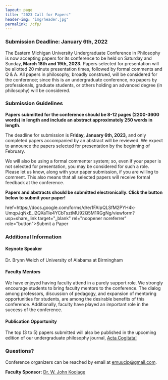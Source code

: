 ```yaml
---
layout: page
title: "2023 Call for Papers"
header-img: "img/header.jpg"
permalink: /cfp/
---
```


<div class="container">
  <div class="col-md-8 col-md-offset-2 cfp-page">
    <h3 class="home-h3">Submission Deadline: January 6th, 2022</h3>
    <!--<p class="text-justify">The 2018 UCiP has concluded. Next year's Call for Papers will be announced in early November, 2018. Check back then to submit your paper!</p>
    <p class="text-justify">In the meantime, you can <a href="{{ site.baseurl }}/schedule/">check out the 2018 UCiP (concluded) Schedule</a>, <a href="{{ site.baseurl }}/history/">look through past programs, notes, and keynote speakers,</a> or <a href="{{ site.baseurl }}/gallery/">see what's happened at past conferences</a> to get a feel for how UCiP operates.</p>-->
    <p class="text-justify">The Eastern Michigan University Undergraduate Conference in Philosophy is now accepting papers
      for its conference to be held on Saturday and Sunday,<b> March 18th and 19th, 2023.</b>  Papers selected for presentation will be allotted 20 minute presentation times, followed by formal comments and Q & A.  All papers in philosophy, broadly construed, will be considered for the conference; since this is an undergraduate conference, no papers by professionals, graduate students, or others holding an advanced degree (in philosophy) will be considered.</p>
    <h3>Submission Guidelines</h3>
    <p class="text-justify"><b>Papers submitted for the conference should be 8-12 pages (2200-3600 words) in length and include an abstract approximately 250 words in length.</b></p>
    <p class="text-justify">The deadline for submission is <strong>Friday, January 6th, 2023,</strong> and only completed papers accompanied by an abstract will be reviewed. We expect to announce the papers selected for presentation by the beginning of February.</p>
    <p class="text-justify">We will also be using a formal commenter system; so, even if your paper is not selected for presentation, you may be considered for such a role.  Please let us know, along with your paper submission, if you are willing to comment.  This also means that all selected papers will receive formal feedback at the conference.</p>
    <p class="text-justify"><b>Papers and abstracts should be submitted electronically. Click the button below to submit your paper!</b></p>
    <div class="text-center">
      <a class="btn btn-primary cfp"> href=https://docs.google.com/forms/d/e/1FAIpQLSfM2PYH4k-UmqpJqNxE_l2QXaTle4YCbTsztMU92Q5M1RGgNg/viewform?usp=share_link target="_blank" rel="noopener noreferrer" role="button">Submit a Paper</a>
    </div>
    <h3>Additional Information</h3>
    <h4>Keynote Speaker</h4>
    <p class="text-justify">Dr. Brynn Welch of University of Alabama at Birmingham</p>
    <h4>Faculty Mentors</h4>
    <p class="text-justify">We have enjoyed having faculty attend in a purely support role.  We strongly encourage students to bring faculty mentors to the conference.  The dialog among professors, discussion of pedagogy, and expansion of mentoring opportunities for students, are among the desirable benefits of this conference. Additionally, faculty have played an important role in the success of the conference.</p>
    <h4>Publication Opportunity</h4>
    <p class="text-justify">The top (3 to 5) papers submitted will also be published in the upcoming edition of our undergraduate philosophy journal, <a href="{{ site.baseurl }}/journal/">Acta Cogitata!</a></p>
    <h3>Questions?</h3>
    <p class="text-justify">Conference organizers can be reached by email at <a href="mailto:emuucip@gmail.com">emuucip@gmail.com</a>.</p>
    <p class="text-justify"><b>Faculty Sponsor:</b> <a href="https://www.emich.edu/historyphilosophy/philosophy/faculty/jkoolage.php">Dr. W. John Koolage</a></p>
  </div>
</div>
